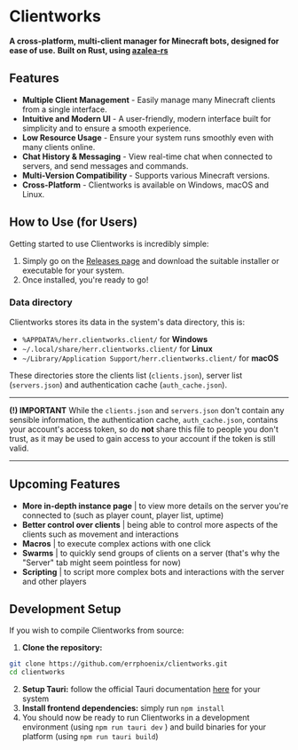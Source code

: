 # Clientworks

**A cross-platform, multi-client manager for Minecraft bots, designed for ease of use.**
**Built on Rust, using [azalea-rs](https://github.com/azalea-rs/azalea)**

## **Features**
* **Multiple Client Management** - Easily manage many Minecraft clients from a single interface.
* **Intuitive and Modern UI** - A user-friendly, modern interface built for simplicity and to ensure a smooth experience.
* **Low Resource Usage** - Ensure your system runs smoothly even with many clients online.
* **Chat History & Messaging** - View real-time chat when connected to servers, and send messages and commands.
* **Multi-Version Compatibility** - Supports various Minecraft versions.
* **Cross-Platform** - Clientworks is available on Windows, macOS and Linux.

## **How to Use (for Users)**
Getting started to use Clientworks is incredibly simple:
1. Simply go on the [Releases page](https://github.com/errphoenix/clientworks/releases) and download the suitable installer or executable for your system.
2.  Once installed, you're ready to go!

### Data directory
Clientworks stores its data in the system's data directory, this is:
* `%APPDATA%/herr.clientworks.client/` for **Windows**
* `~/.local/share/herr.clientworks.client/` for **Linux**
* `~/Library/Application Support/herr.clientworks.client/` for **macOS**

These directories store the clients list (`clients.json`), server list (`servers.json`) and authentication cache (`auth_cache.json`).

---

**(!) IMPORTANT** 
While the `clients.json` and `servers.json` don't contain any sensible information, the authentication cache, `auth_cache.json`, contains your account's access token, so do **not** share this file to people you don't trust, as it may be used to gain access to your account if the token is still valid.

---

## Upcoming Features
* **More in-depth instance page** | to view more details on the server you're connected to (such as player count, player list, uptime)
* **Better control over clients** | being able to control more aspects of the clients such as movement and interactions
* **Macros** | to execute complex actions with one click 
* **Swarms** | to quickly send groups of clients on a server (that's why the "Server" tab might seem pointless for now)
* **Scripting** | to script more complex bots and interactions with the server and other players

## Development Setup
If you wish to compile Clientworks from source:
1. **Clone the repository:**
```bash
git clone https://github.com/errphoenix/clientworks.git
cd clientworks
```
2. **Setup Tauri:** follow the official Tauri documentation [here](https://v1.tauri.app/v1/guides/getting-started/prerequisites/) for your system
3. **Install frontend dependencies:** simply run `npm install`
4. You should now be ready to run Clientworks in a development environment (using `npm run tauri dev` ) and build binaries for your platform (using `npm run tauri build`)
